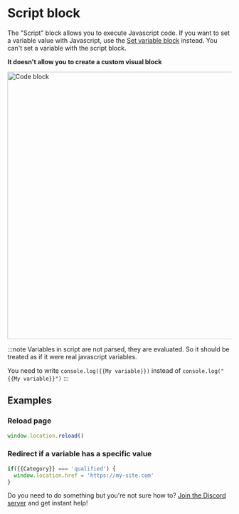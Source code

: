 # Script block

The "Script" block allows you to execute Javascript code. If you want to set a variable value with Javascript, use the [Set variable block](./set-variable) instead. You can't set a variable with the script block.

**It doesn't allow you to create a custom visual block**

<img src="/img/blocks/logic/code.png" width="600" alt="Code block"/>

:::note
Variables in script are not parsed, they are evaluated. So it should be treated as if it were real javascript variables.

You need to write `console.log({{My variable}})` instead of `console.log("{{My variable}}")`
:::

## Examples

### Reload page

```js
window.location.reload()
```

### Redirect if a variable has a specific value

```js
if({{Category}} === 'qualified') {
  window.location.href = 'https://my-site.com'
}
```

Do you need to do something but you're not sure how to? [Join the Discord server](https://bot.facto.com.cn/discord) and get instant help!
